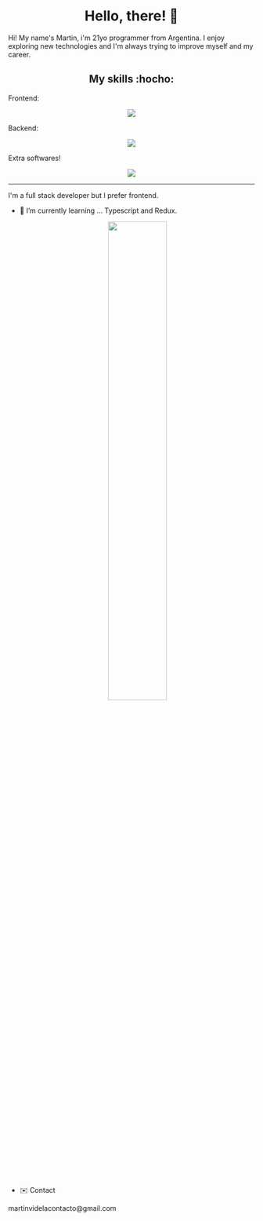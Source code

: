 <div align="center">
<h1 align="center"> Hello, there! 👋 </h1>
</div>

<p> Hi! My name's Martin, i'm 21yo programmer from Argentina. I enjoy exploring new technologies and I'm always trying to improve myself and my career. </p>

<h2 align='center' >My skills :hocho: </h2>

Frontend:
<p align="center">
  <a href="https://skillicons.dev">
    <img src="https://skillicons.dev/icons?i=html,css,bootstrap,sass,js,vite,react,styledcomponents" />
  </a>
</p>
Backend:
<p align="center">
  <a href="https://skillicons.dev">
    <img src="https://skillicons.dev/icons?i=nodejs,express,firebase,mongodb,nestjs" />
  </a>
</p>

Extra softwares!
<p align="center">
  <a href="https://skillicons.dev">
    <img src="https://skillicons.dev/icons?i=git,github,gitlab" />
  </a>
</p>

<hr>

I'm a full stack developer but I prefer frontend.

- 🌱 I’m currently learning ... Typescript and Redux.

  <p align='center' >
    <img height='50%' width='auto' src='https://github-readme-stats.vercel.app/api/top-langs/?username=martinvidela&hide_progress=true&theme=gruvbox'>
  </p>

- :envelope: Contact
<p>martinvidelacontacto@gmail.com</p>
  
